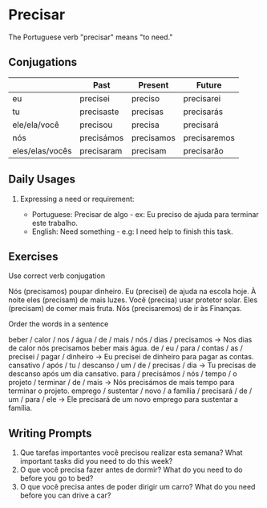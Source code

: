 # Precisar

The Portuguese verb "precisar" means "to need."

## Conjugations

|                 | Past       | Present    | Future       |
| --------------- | ---------- | ---------- | ------------ |
| eu              | precisei   | preciso    | precisarei   |
| tu              | precisaste | precisas   | precisarás   |
| ele/ela/você    | precisou   | precisa    | precisará    |
| nós             | precisámos | precisamos | precisaremos |
| eles/elas/vocês | precisaram | precisam   | precisarão   |

## Daily Usages

1. Expressing a need or requirement:

   - Portuguese: Precisar de algo - ex: Eu preciso de ajuda para terminar este trabalho.
   - English: Need something - e.g: I need help to finish this task.

## Exercises

Use correct verb conjugation

Nós (precisamos) poupar dinheiro.
Eu (precisei) de ajuda na escola hoje.
À noite eles (precisam) de mais luzes.
Você (precisa) usar protetor solar.
Eles (precisam) de comer mais fruta.
Nós (precisaremos) de ir às Finanças.

Order the words in a sentence

beber / calor / nos / água / de / mais / nós / dias / precisamos -> Nos dias de calor nós precisamos beber mais água.
de / eu / para / contas / as / precisei / pagar / dinheiro -> Eu precisei de dinheiro para pagar as contas.
cansativo / após / tu / descanso / um / de / precisas / dia -> Tu precisas de descanso após um dia cansativo.
para / precisámos / nós / tempo / o projeto / terminar / de / mais -> Nós precisámos de mais tempo para terminar o projeto.
emprego / sustentar / novo / a família / precisará / de / um / para / ele -> Ele precisará de um novo emprego para sustentar a família.

## Writing Prompts

1. Que tarefas importantes você precisou realizar esta semana? What important tasks did you need to do this week?
2. O que você precisa fazer antes de dormir? What do you need to do before you go to bed?
3. O que você precisa antes de poder dirigir um carro? What do you need before you can drive a car?
